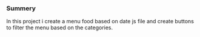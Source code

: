 ### Summery

In this project i create a menu food based on date js file
and create buttons to filter the menu based on the categories.

